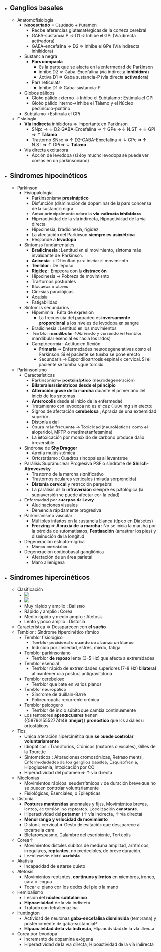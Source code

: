 - ## Ganglios basales
    - Anatomofisiología
        - **Neoestriado** = Caudado + Putamen
            - Recibe aferencias glutamatérgicas de la corteza cerebral
            - GABA-sustancia P ⇒ D1 ⇒ Inhibe el GPi (Vía directa activadora)
            - GABA-encefalina ⇒ D2 ⇒ Inhibe el GPe (Vía indirecta inhibidora)
        - Sustancia negra
            - **Pars compacta**
                - Es la parte que se afecta en la enfermedad de Parkinson
                - Inhibe D2 ⇒ Gaba-Encefalina (vía indirecta **inhibidora**)
                - Activa D1 ⇒ Gaba sustancia-P (vía directa **activadora**)
            - Pars reticulata
                - Inhibe D1 ⇒ Gaba-sustancia-P
        - Globos pálidos
            - Globo pálido externo → Inhibe el Subtálamo : Estimula el GPi
            - Globo pálido interno→Inhibe el Tálamo y el Núcleo pedúnculo-pontino
        - Subtálamo→Estimula el GPi
    - Fisiología
        - **Vía indirecta** inhibidora ⇒ Importante en Parkinson
            - SNpc ⇒ ↓ D2-GABA-Encefalina ⇒ ↑ GPe ⇒ ↓ N.ST ⇒ ↓ GPi ⇒ ↑ **Tálamo**
            - Trastorno SNpc ⇒ ↑ D2-GABA-Encefalina ⇒ ↓ GPe ⇒ ↑ N.ST ⇒ ↑ GPi ⇒ ↓ **Tálamo**
        - Vía directa excitadora
            - Acción de levodopa (si doy mucho levodopa se puede ver coreas en un parkinsoniano)
- ## Síndromes hipocinéticos
    - Parkinson
        - Fisiopatología
            - Parkinsonismo **presináptico**
            - Disfunción (disminución de dopamina) de la pars condensa de la sustancia nigra
            - Actúa principalmente sobre la **vía indirecta inhibidora**
            - Hiperactividad de la vía indirecta, Hipoactividad de la vía directa
            - Hipocinesia, bradicinesia, rigidez
            - La afectación del Parkinson **siempre es** **asimétrica**
            - Responde a **levodopa**
        - Síntomas fundamentales
            - **Bradicinesia** : Lentitud en el movimiento, síntoma más invalidante del Parkinson.
            - **Acinesia** → Dificultad para iniciar el movimiento
            - **Temblor** : De reposo
            - **Rigidez** : Empeora con la **distracción**
            - Hipocinesia → Pobreza de movimiento
            - Trastornos posturales
            - Bloqueos motores
            - Cinesias paradójicas
            - Acatisia
            - Fatigabilidad
        - Síntomas secundarios
            - Hipomimia : Falta de expresión
                - La frecuencia del parpadeo es **inversamente proporcional** a los niveles de levodopa en sangre
            - Bradicinesia : Lentitud en los movimientos
            - Temblor **mandibular**→Abriendo y cerrando (el temblor mandibular esencial es hacia los lados)
            - Camptocormia : Actitud en flexión
                - **Primaria** ⇒ Enfermedades neurodegenerativas como el Parkinson. Si el paciente se tumba se pone erecto
                - Secundaria ⇒ Espondiloartrosis espinal o cervical. Si el paciente se tumba sigue torcido
    - Parkinsonismo
        - Características
            - Parkinsonismo **postsináptico** (neurodegeneración)
            - **Bilaterales/simétricos** **desde el principio**
            - **Alteración grave de la marcha** durante el primer año del inicio de los síntomas
            - **Anterocolis** desde el inicio de la enfermedad
            - Tratamiento con levodopa no es eficaz (1000 mg sin efecto)
            - Signos de afectación **cerebelosa** , Apraxia de una extremidad superior
            - Distonía axial
            - Causa más frecuente ⇒ Toxicidad (neurolépticos como el aloperidol, MPTP o metilmetanfetamina)
            - La intoxicación por monóxido de carbono produce daño irreversible
        - Síndrome de **Shy Dragger**
            - Atrofia multisistémica
            - Ortostatismo : Cuadros sincopales al levantarse
        - Parálisis Supranuclear Progresiva PSP o síndrome de **Shilich-Atrovozesky**
            - Trastorno de la marcha significativo
            - Trastornos oculares verticales (mirada sorprendida)
            - **Distonía cervical** y retracción parpebral
            - La parálisis de la **infraversión** siempre es patológica (la supraversión se puede afectar con la edad)
        - Enfermedad por **cuerpos de Lewy**
            - Alucinaciones visuales
            - Demencia rápidamente progresiva
        - Parkinsonismo vascular
            - Múltiples infartos en la sustancia blanca (típico en Diabetes)
            - **Freezing** ⇒ **Apraxia de la marcha** : No se inicia la marcha por la pérdida de automatismos, **Festinación** (arrastrar los pies) y disminución de la longitud
        - Degeneración estriato-nígrica
            - Manos estriatales
        - Degeneración corticobasal-gangliónica
            - Afectación de un área parietal
            - Mano alienígena
- ## Síndromes hipercinéticos
    - Clasificación
        - ![](local:///home/yan/remnote/remnote-6360f76b0ae23204999e2647/files/O-qEHXcSdPEUSzPZ1EqH3D981k2JObAK2RpUid-bGz2aNBfWSGIQePlF1X2WdlmZJPD0qgOkxI026mq1vYX-hm01r78Ie37Nus0ry6ZRAFmAKkwyHaChiXndD3gGA_Na.png)
        - ![](local:///home/yan/remnote/remnote-6360f76b0ae23204999e2647/files/AuitKH362NFgbBOINYGlKf2yj6r0shVaCfTDOqHAiGIoMX41FxNJvnJnaMob1TH9J2SckUSj65WgsxX4Y4y9NniLHM5YHgIV4MXSiWchpxOMWwaZQVR0IoJsM3kp3TX2.png)
        - Muy rápido y amplio : Balismo
        - Rápido y amplio : Corea
        - Medio rápido y medio amplio : Atetosis
        - Lento y poco amplio : Distonía
    - Característica ⇒ Desaparecen con **el sueño**
    - Temblor : Síndrome hipercinético rítmico
        - Temblor fisiológico
            - Temblor posicional o cuando se alcanza un blanco
            - Inducido por ansiedad, estrés, miedo, fatiga
        - Temblor parkinsoniano
            - Temblor **de reposo** lento (3-5 Hz) que afecta a extremidades
        - Temblor esencial
            - Temblor rápido de extremidades superiores (7-8 Hz) **bilateral** al mantener una postura antigravitatoria
        - Temblor cerebeloso
            - Temblor que bate en varios planos
        - Temblor neuropático
            - Síndrome de Guillain-Barré
            - Polineuropatía recurrente crónica
        - Temblor psicógeno
            - Temblor de inicio súbito que cambia continuamente
        - Los temblores **apendiculares** tienen {{5879015552774149::**mejor**}} **pronóstico** que los axiales u ortostáticos
    - Tics
        - Única alteración hipercinética que **se puede controlar voluntariamente**
        - Idiopáticos : Transitorios, Crónicos (motores o vocales), Gilles de la Tourette
        - Sintomáticos : Alteraciones cromosómicas, Retraso mental, Enfermedadades de los ganglios basales, Esquizofrenia, Hipoglucemia, Intoxicación por CO
        - Hiperactividad del putamen ⇒ ↑ vía directa
    - Mioclonías
        - Movimientos rápidos, seudorrítmicos y de duración breve que no se pueden controlar voluntariamente
        - Fisiológicas, Esenciales, o Epilépticas
    - Distonía
        - **Posturas mantenidas** anormales y fijas, Movimientos breves, lentos, de torsión, no reptantes. Localización **constante**.
        - Hiperactividad del **putamen** (↑ vía indirecta, ↑ vía directa)
        - **Menor rango y velocidad de movimiento**
        - Distonía cervical ⇒ Gesto de evitación que desaparece al tocarse la cara
        - Blefaroespasmo, Calambre del escribiente, Tortícolis
    - Corea↑
        - Movimientos distales súbitos de mediana amplitud, arrítmicos, irregulares, **reptantes**, no predecibles, de breve duración.
        - Localización distal **variable**
    - Akatisia
        - Incapacidad de estarse quieto
    - Atetosis
        - Movimientos reptantes, **continuos y lentos** en miembros, tronco, cara o lengua
        - Tocar el piano con los dedos del pie o la mano
    - Hemibalismo
        - Lesión del **núcleo subtalámico**
        - **Hipoactividad** de la vía indirecta
        - Tratado con tetrabenazina
    - Huntington
        - Actividad de neuronas **gaba-encefalina disminuida** (temprana) y posteriormente de gaba-sustanciaP
        - **Hipoactividad de la vía indirecta**, Hipoactividad de la vía directa
    - Corea por levodopa
        - Incremento de dopamina exógena
        - Hiperactividad de la vía directa, Hipoactividad de la vía indirecta